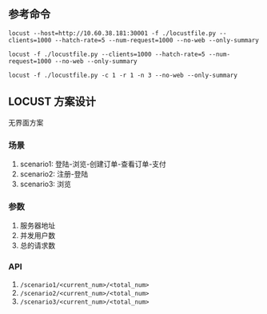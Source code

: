 ## 参考命令
```
locust --host=http://10.60.38.181:30001 -f ./locustfile.py --clients=1000 --hatch-rate=5 --num-request=1000 --no-web --only-summary

locust -f ./locustfile.py --clients=1000 --hatch-rate=5 --num-request=1000 --no-web --only-summary

locust -f ./locustfile.py -c 1 -r 1 -n 3 --no-web --only-summary
```

## LOCUST 方案设计

无界面方案

### 场景
1. scenario1: 登陆-浏览-创建订单-查看订单-支付
2. scenario2: 注册-登陆
3. scenario3: 浏览

### 参数
1. 服务器地址
1. 并发用户数
2. 总的请求数

### API
1. `/scenario1/<current_num>/<total_num>`
2. `/scenario2/<current_num>/<total_num>`
3. `/scenario3/<current_num>/<total_num>`